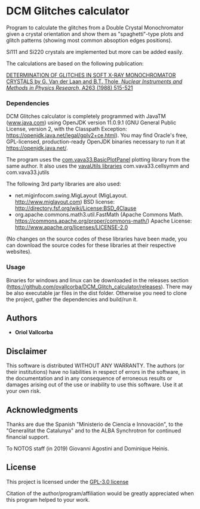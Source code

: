 # DCM Glitches calculator

Program to calculate the glitches from a Double Crystal Monochromator given a crystal orientation and show them as "spaghetti"-type plots and glitch patterns (showing most common absoption edges positions).

Si111 and Si220 crystals are implemented but more can be added easily.

The calculations are based on the following publication:

[DETERMINATION OF GLITCHES IN SOFT X-RAY MONOCHROMATOR CRYSTALS by G. Van der Laan and B.T. Thole, *Nuclear Instruments and Methods in Physics Research*, A263 (1988) 515-521](https://www.sciencedirect.com/science/article/abs/pii/0168900288909953)

### Dependencies

DCM Glitches calculator is completely programmed with JavaTM (www.java.com) using OpenJDK version 11.0.9.1 (GNU General Public License, version 2, with the Classpath Exception: https://openjdk.java.net/legal/gplv2+ce.html). You may find Oracle's free, GPL-licensed, production-ready OpenJDK binaries necessary to run it at https://openjdk.java.net/.

The program uses the [com.vava33.BasicPlotPanel](https://github.com/ovallcorba/BasicPlotPanel) plotting library from the same author. It also uses the [vavaUtils libraries](https://github.com/ovallcorba/vavaUtils) com.vava33.cellsymm and com.vava33.jutils

The following 3rd party libraries are also used:
- net.miginfocom.swing.MigLayout (MigLayout. http://www.miglayout.com)
  BSD license: http://directory.fsf.org/wiki/License:BSD_4Clause
- org.apache.commons.math3.util.FastMath (Apache Commons Math. https://commons.apache.org/proper/commons-math/)
  Apache License: http://www.apache.org/licenses/LICENSE-2.0

(No changes on the source codes of these libraries have been made, you can download the source codes for these libraries at their respective websites).

### Usage

Binaries for windows and linux can be downloaded in the releases section (https://github.com/ovallcorba/DCM_Glitch_calculator/releases). There may be also executable jar files in the dist folder. Otherwise you need to clone the project, gather the dependencies and build/run it.

## Authors

  - **Oriol Vallcorba**

## Disclaimer

This software is distributed WITHOUT ANY WARRANTY. The authors (or their institutions) have no liabilities in respect of errors in the software, in the documentation and in any consequence of erroneous results or damages arising out of the use or inability to use this software. Use it at your own risk.

## Acknowledgments 

Thanks are due the Spanish "Ministerio de Ciencia e Innovación", to the "Generalitat the Catalunya" and to the ALBA Synchrotron for continued financial support.

To NOTOS staff (in 2019) Giovanni Agostini and Dominique Heinis.

## License

This project is licensed under the [GPL-3.0 license](LICENSE.txt)

Citation of the author/program/affiliation would be greatly appreciated when this program helped to your work.